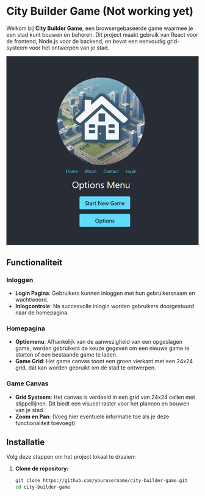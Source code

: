 # City Builder Game (Not working yet)

Welkom bij **City Builder Game**, een browsergebaseerde game waarmee je een stad kunt bouwen en beheren. Dit project
maakt gebruik van React voor de frontend, Node.js voor de backend, en bevat een eenvoudig grid-systeem voor het
ontwerpen van je stad.

![Schermafbeelding1.png](src/Schermafbeelding1.png)  <!-- Voeg een screenshot van je game toe -->

## Functionaliteit

### Inloggen

- **Login Pagina**: Gebruikers kunnen inloggen met hun gebruikersnaam en wachtwoord.
- **Inlogcontrole**: Na succesvolle inlogin worden gebruikers doorgestuurd naar de homepagina.

### Homepagina

- **Optiemenu**: Afhankelijk van de aanwezigheid van een opgeslagen game, worden gebruikers de keuze gegeven om een
  nieuwe game te starten of een bestaande game te laden.
- **Game Grid**: Het game canvas toont een groen vierkant met een 24x24 grid, dat kan worden gebruikt om de stad te
  ontwerpen.

### Game Canvas

- **Grid Systeem**: Het canvas is verdeeld in een grid van 24x24 cellen met stippellijnen. Dit biedt een visueel raster
  voor het plannen en bouwen van je stad.
- **Zoom en Pan**: (Voeg hier eventuele informatie toe als je deze functionaliteit toevoegt)

## Installatie

Volg deze stappen om het project lokaal te draaien:

1. **Clone de repository:**

   ```bash
   git clone https://github.com/yourusername/city-builder-game.git
   cd city-builder-game
